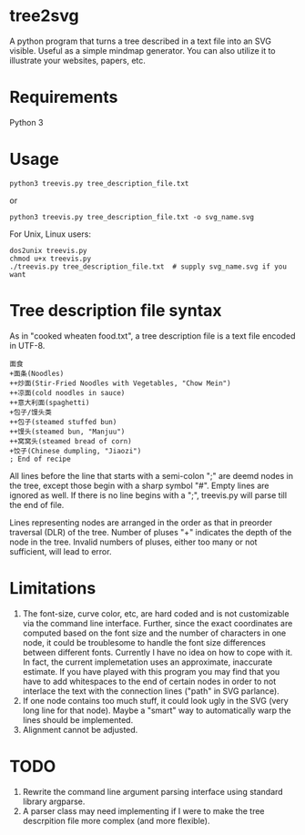 # tree2svg
A python program that turns a tree described in a text file into an SVG visible.
Useful as a simple mindmap generator. You can also utilize it to illustrate your websites, papers, etc.

# Requirements
Python 3 

# Usage
```
python3 treevis.py tree_description_file.txt
```
or
```
python3 treevis.py tree_description_file.txt -o svg_name.svg
```

For Unix, Linux users:
```
dos2unix treevis.py
chmod u+x treevis.py
./treevis.py tree_description_file.txt  # supply svg_name.svg if you want
```

# Tree description file syntax
As in "cooked wheaten food.txt", a tree description file is a text file encoded in UTF-8.
```
面食
+面条(Noodles)
++炒面(Stir-Fried Noodles with Vegetables, "Chow Mein")
++凉面(cold noodles in sauce)
++意大利面(spaghetti)
+包子/馒头类
++包子(steamed stuffed bun)
++馒头(steamed bun, "Manjuu")
++窝窝头(steamed bread of corn)
+饺子(Chinese dumpling, "Jiaozi")
; End of recipe
```

All lines before the line that starts with a semi-colon ";" are deemd nodes in the tree, except those begin with a sharp symbol "#". Empty lines are ignored as well. If there is no line begins with a ";", treevis.py will parse till the end of file.

Lines representing nodes are arranged in the order as that in preorder traversal (DLR) of the tree. Number of pluses "+" indicates the depth of the node in the tree. Invalid numbers of pluses, either too many or not sufficient, will lead to error.

# Limitations
1. The font-size, curve color, etc, are hard coded and is not customizable via the command line interface. Further, since the exact coordinates are computed based on the font size and the number of characters in one node, it could be troublesome to handle the font size differences between different fonts. Currently I have no idea on how to cope with it. In fact, the current implemetation uses an approximate, inaccurate estimate. If you have played with this program you may find that you have to add whitespaces to the end of certain nodes in order to not interlace the text with the connection lines ("path" in SVG parlance).
2. If one node contains too much stuff, it could look ugly in the SVG (very long line for that node). Maybe a "smart" way to automatically warp the lines should be implemented.
3. Alignment cannot be adjusted.

# TODO
1. Rewrite the command line argument parsing interface using standard library argparse.
2. A parser class may need implementing if I were to make the tree descrpition file more complex (and more flexible).
